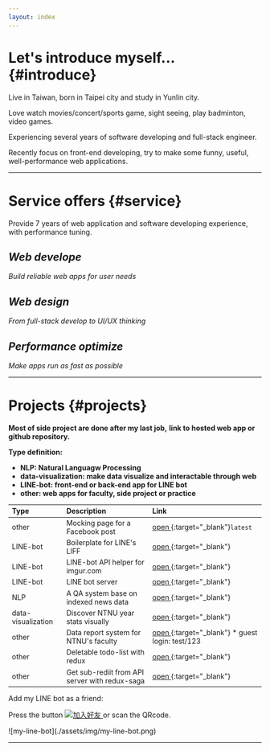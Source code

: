 ```yaml
---
layout: index
---
```


<!-- Text can be **bold**, _italic_, or ~~strikethrough~~.

[Link to another page](./another-page.html).

There should be whitespace between paragraphs.

There should be whitespace between paragraphs. We recommend including a README, or a file with information about your project. -->

# Let's introduce myself... {#introduce}

Live in Taiwan, born in Taipei city and study in Yunlin city.

Love watch movies/concert/sports game, sight seeing, play badminton, video games.

Experiencing several years of software developing and full-stack engineer.

Recently focus on front-end developing,
try to make some funny, useful, well-performance web applications.

---

# Service offers {#service}

Provide 7 years of web application and software developing experience,
with performance tuning.

## _Web develope_

_Build reliable web apps for user needs_

## _Web design_

_From full-stack develop to UI/UX thinking_

## _Performance optimize_

_Make apps run as fast as possible_

---

# Projects {#projects}

**Most of side project are done after my last job,**
**link to hosted web app or github repository.**

**Type definition:**

- **NLP: Natural Languagw Processing**
- **data-visualization: make data visualize and interactable through web**
- **LINE-bot: front-end or back-end app for LINE bot**
- **other: web apps for faculty, side project or practice**

| Type               | Description                                    | Link                                                                                        |
| :----------------- | :--------------------------------------------- | :------------------------------------------------------------------------------------------ |
| other              | Mocking page for a Facebook post               | [open ](https://bensonliao.github.io/Mazu-Did-Not-Say-That-Shit){:target="\_blank"}`latest` |
| LINE-bot           | Boilerplate for LINE's LIFF                    | [open ](https://bensonliao.github.io/liff-react-boilerplate/){:target="\_blank"}            |
| LINE-bot           | LINE-bot API helper for imgur.com              | [open ](https://github.com/BensonLiao/imgur-api-go-v3){:target="\_blank"}                   |
| LINE-bot           | LINE bot server                                | [open ](https://my-line-simple-bot.herokuapp.com/){:target="\_blank"}                       |
| NLP                | A QA system base on indexed news data          | [open ](http://rsp.itc.ntnu.edu.tw/ECORE/){:target="\_blank"}                               |
| data-visualization | Discover NTNU year stats visually              | [open ](http://www.iro.ntnu.edu.tw/web/?Yreport){:target="\_blank"}                         |
| other              | Data report system for NTNU's faculty          | [open ](http://yreport.iro.ntnu.edu.tw/){:target="\_blank"} \* guest login: test/123        |
| other              | Deletable todo-list with redux                 | [open ](https://github.com/BensonLiao/redux-todos-with-delete){:target="\_blank"}           |
| other              | Get sub-rediit from API server with redux-saga | [open ](https://github.com/BensonLiao/redux-reddit-api){:target="\_blank"}                  |

Add my LINE bot as a friend:

Press the button
<a href="http://nav.cx/3tDhraO">
<img src="https://scdn.line-apps.com/n/line_add_friends/btn/zh-Hant.png" alt="加入好友" height="36" border="0">
</a>
or scan the QRcode.

<div class="img_container">
  ![my-line-bot](./assets/img/my-line-bot.png)
<div>

---

<!-- ### Definition lists can be used with HTML syntax.

<dl>
<dt>Name</dt>
<dd>Godzilla</dd>
<dt>Born</dt>
<dd>1952</dd>
<dt>Birthplace</dt>
<dd>Japan</dd>
<dt>Color</dt>
<dd>Green</dd>
</dl>

```
Long, single-line code blocks should not wrap. They should horizontally scroll if they are too long. This line should be long enough to demonstrate this.
```

```
The final element.
``` -->
